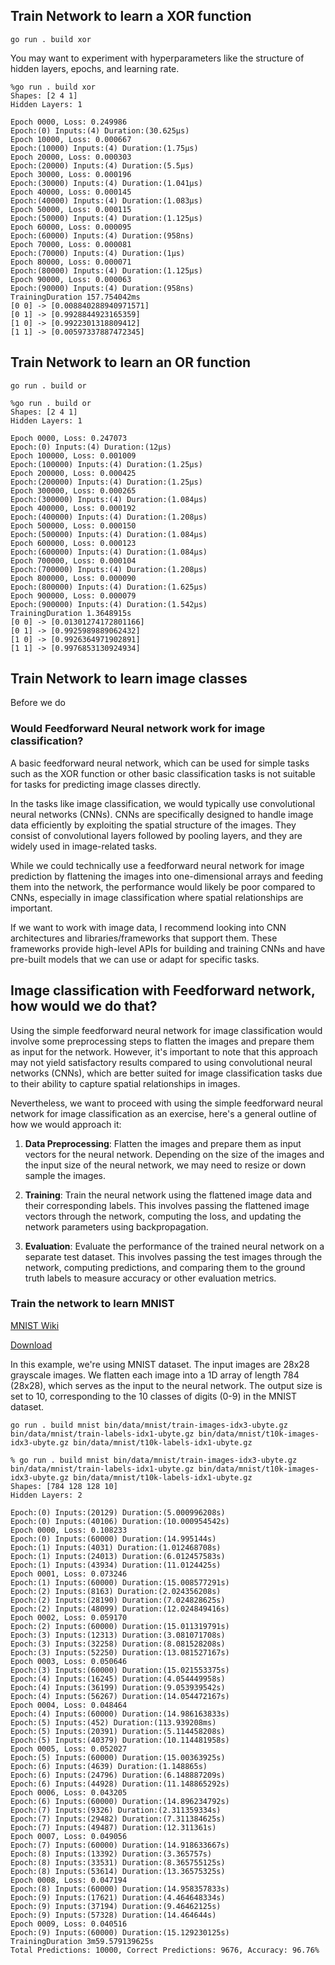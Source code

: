 ## Train Network to learn a XOR function

```shell
go run . build xor
```

You may want to experiment with hyperparameters like the structure of hidden layers, epochs, and learning rate.

```text
%go run . build xor
Shapes: [2 4 1]
Hidden Layers: 1

Epoch 0000, Loss: 0.249986
Epoch:(0) Inputs:(4) Duration:(30.625µs)
Epoch 10000, Loss: 0.000667
Epoch:(10000) Inputs:(4) Duration:(1.75µs)
Epoch 20000, Loss: 0.000303
Epoch:(20000) Inputs:(4) Duration:(5.5µs)
Epoch 30000, Loss: 0.000196
Epoch:(30000) Inputs:(4) Duration:(1.041µs)
Epoch 40000, Loss: 0.000145
Epoch:(40000) Inputs:(4) Duration:(1.083µs)
Epoch 50000, Loss: 0.000115
Epoch:(50000) Inputs:(4) Duration:(1.125µs)
Epoch 60000, Loss: 0.000095
Epoch:(60000) Inputs:(4) Duration:(958ns)
Epoch 70000, Loss: 0.000081
Epoch:(70000) Inputs:(4) Duration:(1µs)
Epoch 80000, Loss: 0.000071
Epoch:(80000) Inputs:(4) Duration:(1.125µs)
Epoch 90000, Loss: 0.000063
Epoch:(90000) Inputs:(4) Duration:(958ns)
TrainingDuration 157.754042ms
[0 0] -> [0.008840288940971571]
[0 1] -> [0.9928844923165359]
[1 0] -> [0.9922301318809412]
[1 1] -> [0.00597337887472345]
```
## Train Network to learn an OR function

```shell
go run . build or
```

```text
%go run . build or
Shapes: [2 4 1]
Hidden Layers: 1

Epoch 0000, Loss: 0.247073
Epoch:(0) Inputs:(4) Duration:(12µs)
Epoch 100000, Loss: 0.001009
Epoch:(100000) Inputs:(4) Duration:(1.25µs)
Epoch 200000, Loss: 0.000425
Epoch:(200000) Inputs:(4) Duration:(1.25µs)
Epoch 300000, Loss: 0.000265
Epoch:(300000) Inputs:(4) Duration:(1.084µs)
Epoch 400000, Loss: 0.000192
Epoch:(400000) Inputs:(4) Duration:(1.208µs)
Epoch 500000, Loss: 0.000150
Epoch:(500000) Inputs:(4) Duration:(1.084µs)
Epoch 600000, Loss: 0.000123
Epoch:(600000) Inputs:(4) Duration:(1.084µs)
Epoch 700000, Loss: 0.000104
Epoch:(700000) Inputs:(4) Duration:(1.208µs)
Epoch 800000, Loss: 0.000090
Epoch:(800000) Inputs:(4) Duration:(1.625µs)
Epoch 900000, Loss: 0.000079
Epoch:(900000) Inputs:(4) Duration:(1.542µs)
TrainingDuration 1.3648915s
[0 0] -> [0.01301274172801166]
[0 1] -> [0.9925989889062432]
[1 0] -> [0.9926364971902891]
[1 1] -> [0.9976853130924934]
```

## Train Network to learn image classes

Before we do

### Would Feedforward Neural network work for image classification?

A basic feedforward neural network, which can be used for simple tasks such as the XOR function or other basic
classification tasks is not suitable for tasks for predicting image classes directly.

In the tasks like image classification, we would typically use convolutional neural networks (CNNs). CNNs are
specifically designed to handle image data efficiently by exploiting the spatial structure of the images. They consist
of convolutional layers followed by pooling layers, and they are widely used in image-related tasks.

While we could technically use a feedforward neural network for image prediction by flattening the images into
one-dimensional arrays and feeding them into the network, the performance would likely be poor compared to CNNs,
especially in image classification where spatial relationships are important.

If we want to work with image data, I recommend looking into CNN architectures and libraries/frameworks that support
them. These frameworks provide high-level APIs for building and training CNNs and have pre-built models that we can use
or adapt for specific tasks.

## Image classification with Feedforward network, how would we do that?

Using the simple feedforward neural network for image classification would involve some preprocessing steps to flatten
the images and prepare them as input for the network. However, it's important to note that this approach may not yield
satisfactory results compared to using convolutional neural networks (CNNs), which are better suited for image
classification tasks due to their ability to capture spatial relationships in images.

Nevertheless, we want to proceed with using the simple feedforward neural network for image classification as an
exercise, here's a general outline of how we would approach it:

1. **Data Preprocessing**: Flatten the images and prepare them as input vectors for the neural network. Depending on the
   size of the images and the input size of the neural network, we may need to resize or down sample the images.

2. **Training**: Train the neural network using the flattened image data and their corresponding labels. This involves
   passing the flattened image vectors through the network, computing the loss, and updating the network parameters
   using backpropagation.

3. **Evaluation**: Evaluate the performance of the trained neural network on a separate test dataset. This involves
   passing the test images through the network, computing predictions, and comparing them to the ground truth labels to
   measure accuracy or other evaluation metrics.

### Train the network to learn MNIST

[MNIST Wiki](https://en.wikipedia.org/wiki/MNIST_database)

[Download](https://www.kaggle.com/datasets/hojjatk/mnist-dataset)

In this example, we're using MNIST dataset. The input images are 28x28 grayscale images. We flatten each image into a 1D
array of length 784 (28x28), which serves as the input to the neural network. The output size is set to 10, corresponding
to the 10 classes of digits (0-9) in the MNIST dataset.

```shell
go run . build mnist bin/data/mnist/train-images-idx3-ubyte.gz bin/data/mnist/train-labels-idx1-ubyte.gz bin/data/mnist/t10k-images-idx3-ubyte.gz bin/data/mnist/t10k-labels-idx1-ubyte.gz
```

```text
% go run . build mnist bin/data/mnist/train-images-idx3-ubyte.gz bin/data/mnist/train-labels-idx1-ubyte.gz bin/data/mnist/t10k-images-idx3-ubyte.gz bin/data/mnist/t10k-labels-idx1-ubyte.gz
Shapes: [784 128 128 10]
Hidden Layers: 2

Epoch:(0) Inputs:(20129) Duration:(5.000996208s)
Epoch:(0) Inputs:(40106) Duration:(10.000954542s)
Epoch 0000, Loss: 0.108233
Epoch:(0) Inputs:(60000) Duration:(14.995144s)
Epoch:(1) Inputs:(4031) Duration:(1.012468708s)
Epoch:(1) Inputs:(24013) Duration:(6.012457583s)
Epoch:(1) Inputs:(43934) Duration:(11.0124425s)
Epoch 0001, Loss: 0.073246
Epoch:(1) Inputs:(60000) Duration:(15.008577291s)
Epoch:(2) Inputs:(8163) Duration:(2.024356208s)
Epoch:(2) Inputs:(28190) Duration:(7.024828625s)
Epoch:(2) Inputs:(48099) Duration:(12.024849416s)
Epoch 0002, Loss: 0.059170
Epoch:(2) Inputs:(60000) Duration:(15.011319791s)
Epoch:(3) Inputs:(12313) Duration:(3.081071708s)
Epoch:(3) Inputs:(32258) Duration:(8.081528208s)
Epoch:(3) Inputs:(52250) Duration:(13.081527167s)
Epoch 0003, Loss: 0.050646
Epoch:(3) Inputs:(60000) Duration:(15.021553375s)
Epoch:(4) Inputs:(16245) Duration:(4.054449958s)
Epoch:(4) Inputs:(36199) Duration:(9.053939542s)
Epoch:(4) Inputs:(56267) Duration:(14.054472167s)
Epoch 0004, Loss: 0.048464
Epoch:(4) Inputs:(60000) Duration:(14.986163833s)
Epoch:(5) Inputs:(452) Duration:(113.939208ms)
Epoch:(5) Inputs:(20391) Duration:(5.114458208s)
Epoch:(5) Inputs:(40379) Duration:(10.114481958s)
Epoch 0005, Loss: 0.052027
Epoch:(5) Inputs:(60000) Duration:(15.00363925s)
Epoch:(6) Inputs:(4639) Duration:(1.148865s)
Epoch:(6) Inputs:(24796) Duration:(6.148887209s)
Epoch:(6) Inputs:(44928) Duration:(11.148865292s)
Epoch 0006, Loss: 0.043205
Epoch:(6) Inputs:(60000) Duration:(14.896234792s)
Epoch:(7) Inputs:(9326) Duration:(2.311359334s)
Epoch:(7) Inputs:(29482) Duration:(7.311384625s)
Epoch:(7) Inputs:(49487) Duration:(12.311361s)
Epoch 0007, Loss: 0.049056
Epoch:(7) Inputs:(60000) Duration:(14.918633667s)
Epoch:(8) Inputs:(13392) Duration:(3.365757s)
Epoch:(8) Inputs:(33531) Duration:(8.365755125s)
Epoch:(8) Inputs:(53614) Duration:(13.36575325s)
Epoch 0008, Loss: 0.047194
Epoch:(8) Inputs:(60000) Duration:(14.958357833s)
Epoch:(9) Inputs:(17621) Duration:(4.464648334s)
Epoch:(9) Inputs:(37194) Duration:(9.46462125s)
Epoch:(9) Inputs:(57328) Duration:(14.464644s)
Epoch 0009, Loss: 0.040516
Epoch:(9) Inputs:(60000) Duration:(15.129230125s)
TrainingDuration 3m59.579139625s
Total Predictions: 10000, Correct Predictions: 9676, Accuracy: 96.76%
```
